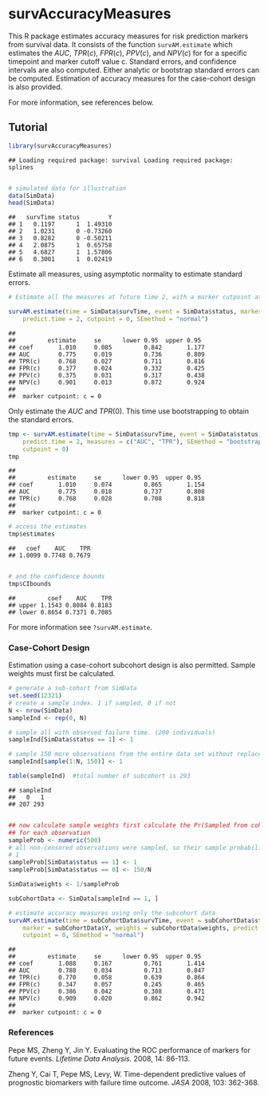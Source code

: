 survAccuracyMeasures
=============================================

This R package estimates accuracy measures for risk prediction markers from survival data. It consists of the function `survAM.estimate` which estimates the $AUC$, $TPR(c)$, $FPR(c)$, $PPV(c)$, and $NPV(c)$ for for a specific timepoint and marker cutoff value c. Standard errors, and confidence intervals are also computed. Either analytic or bootstrap standard errors can be computed. Estimation of accuracy measures for the case-cohort design is also provided.

For more information, see references below. 


## Tutorial



```r
library(survAccuracyMeasures)
```

```
## Loading required package: survival Loading required package: splines
```

```r

# simulated data for illustration
data(SimData)
head(SimData)
```

```
##   survTime status        Y
## 1   0.1197      1  1.49310
## 2   1.0231      0 -0.73260
## 3   0.8282      0 -0.50211
## 4   2.0875      1  0.65758
## 5   4.6827      1  1.57806
## 6   0.3001      1  0.02419
```



Estimate all measures, using asymptotic normality to estimate standard errors. 


```r
# Estimate all the measures at future time 2, with a marker cutpoint at 0.

survAM.estimate(time = SimData$survTime, event = SimData$status, marker = SimData$Y, 
    predict.time = 2, cutpoint = 0, SEmethod = "normal")
```

```
## 
##         estimate     se      lower 0.95  upper 0.95
## coef       1.010     0.085         0.842       1.177 
## AUC        0.775     0.019         0.736       0.809 
## TPR(c)     0.768     0.027         0.711       0.816 
## FPR(c)     0.377     0.024         0.332       0.425 
## PPV(c)     0.375     0.031         0.317       0.438 
## NPV(c)     0.901     0.013         0.872       0.924 
## 
##  marker cutpoint: c = 0
```


Only estimate the $AUC$ and $TPR(0)$. This time use bootstrapping to obtain the standard errors. 


```r
tmp <- survAM.estimate(time = SimData$survTime, event = SimData$status, marker = SimData$Y, 
    predict.time = 2, measures = c("AUC", "TPR"), SEmethod = "bootstrap", bootstraps = 50, 
    cutpoint = 0)
tmp
```

```
## 
##         estimate     se      lower 0.95  upper 0.95
## coef       1.010     0.074         0.865       1.154 
## AUC        0.775     0.018         0.737       0.808 
## TPR(c)     0.768     0.028         0.708       0.818 
## 
##  marker cutpoint: c = 0
```



```r
# access the estimates
tmp$estimates
```

```
##   coef    AUC    TPR 
## 1.0099 0.7748 0.7679
```

```r

# and the confidence bounds
tmp$CIbounds
```

```
##         coef    AUC    TPR
## upper 1.1543 0.8084 0.8183
## lower 0.8654 0.7371 0.7085
```


For more information see `?survAM.estimate`. 

### Case-Cohort Design

Estimation using a case-cohort subcohort design is also permitted. Sample weights must first be calculated. 


```r
# generate a sub-cohort from SimData
set.seed(12321)
# create a sample index. 1 if sampled, 0 if not
N <- nrow(SimData)
sampleInd <- rep(0, N)

# sample all with observed failure time. (200 individuals)
sampleInd[SimData$status == 1] <- 1

# sample 150 more observations from the entire data set without replacement
sampleInd[sample(1:N, 150)] <- 1

table(sampleInd)  #total number of subcohort is 293 
```

```
## sampleInd
##   0   1 
## 207 293
```

```r

## now calculate sample weights first calculate the Pr(Sampled from cohort)
## for each observation
sampleProb <- numeric(500)
# all non-censored observations were sampled, so their sample probability is
# 1
sampleProb[SimData$status == 1] <- 1
sampleProb[SimData$status == 0] <- 150/N

SimData$weights <- 1/sampleProb

subCohortData <- SimData[sampleInd == 1, ]

# estimate accuracy measures using only the subcohort data
survAM.estimate(time = subCohortData$survTime, event = subCohortData$status, 
    marker = subCohortData$Y, weights = subCohortData$weights, predict.time = 2, 
    cutpoint = 0, SEmethod = "normal")
```

```
## 
##         estimate     se      lower 0.95  upper 0.95
## coef       1.088     0.167         0.761       1.414 
## AUC        0.788     0.034         0.713       0.847 
## TPR(c)     0.770     0.058         0.639       0.864 
## FPR(c)     0.347     0.057         0.245       0.465 
## PPV(c)     0.386     0.042         0.308       0.471 
## NPV(c)     0.909     0.020         0.862       0.942 
## 
##  marker cutpoint: c = 0
```




### References
Pepe MS, Zheng Y, Jin Y. Evaluating the ROC performance of markers for future events. *Lifetime Data Analysis.* 2008, 14: 86-113.

Zheng Y, Cai T, Pepe MS, Levy, W. Time-dependent predictive values of prognostic biomarkers with failure time outcome. *JASA* 2008, 103: 362-368.














